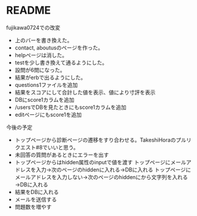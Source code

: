 # README

fujikawa0724での改変
* 上のバーを書き換えた。
* contact, aboutusのページを作った。
* helpページは消した。
* testを少し書き換えて通るようにした。
* 設問が6問になった。
* 結果がerbで出るようにした。
* questions1ファイルを追加
* 結果をスコアにして合計した値を表示、値により寸評を表示
* DBにscore1カラムを追加
* /usersでDBを見たときにもscore1カラムを追加
* editページにもscore1を追加

今後の予定
* トップページから診断ページの遷移をすり合わせる。TakeshiHoraのプルリクエスト#8でいいと思う。
* 未回答の質問があるときにエラーを出す
* トップページからはhidden属性のinputで値を渡す
トップページにメールアドレスを入力→次のページのhiddenに入れる→DBに入れる
トップページにメールアドレスを入力しない→次のページのhiddenにから文字列を入れる→DBに入れる
* 結果をDBに入れる
* メールを送信する
* 問題数を増やす
